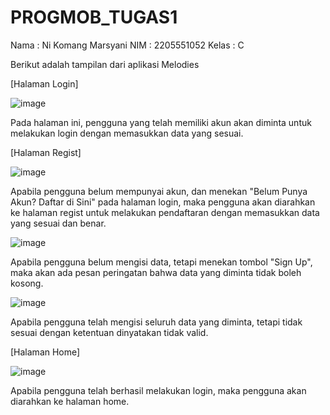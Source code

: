 # PROGMOB_TUGAS1

Nama  : Ni Komang Marsyani
NIM   : 2205551052
Kelas : C

Berikut adalah tampilan dari aplikasi Melodies

[Halaman Login]

![image](https://github.com/nikomangmarsyani/Pemrograman-Mobile-Tugas1/assets/113657483/7c9f5c68-b1a6-4882-9c3d-c5a340824801)

Pada halaman ini, pengguna yang telah memiliki akun akan diminta untuk melakukan login dengan memasukkan data yang sesuai.

[Halaman Regist]

![image](https://github.com/nikomangmarsyani/Pemrograman-Mobile-Tugas1/assets/113657483/1eb1bc60-6300-492b-adae-fc81cd770b92)

Apabila pengguna belum mempunyai akun, dan menekan "Belum Punya Akun? Daftar di Sini" pada halaman login, maka pengguna akan diarahkan ke halaman regist untuk melakukan pendaftaran dengan memasukkan data yang sesuai dan benar.

![image](https://github.com/nikomangmarsyani/Pemrograman-Mobile-Tugas1/assets/113657483/1eb8ac41-834d-404c-b81b-ebeec446d362)

Apabila pengguna belum mengisi data, tetapi menekan tombol "Sign Up", maka akan ada pesan peringatan bahwa data yang diminta tidak boleh kosong.

![image](https://github.com/nikomangmarsyani/Pemrograman-Mobile-Tugas1/assets/113657483/9df4fb7b-b429-4d57-9a2d-0c5dda352dfb)

Apabila pengguna telah mengisi seluruh data yang diminta, tetapi tidak sesuai dengan ketentuan dinyatakan tidak valid.

[Halaman Home]

![image](https://github.com/nikomangmarsyani/Pemrograman-Mobile-Tugas1/assets/113657483/f4e16900-5211-4070-9824-87851a299daf)

Apabila pengguna telah berhasil melakukan login, maka pengguna akan diarahkan ke halaman home.
